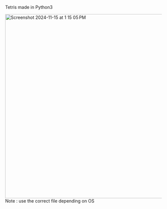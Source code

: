 Tetris made in Python3

<img width="592" alt="Screenshot 2024-11-15 at 1 15 05 PM" src="https://github.com/user-attachments/assets/e9f199fb-0a83-45ca-bb4a-01e43176f86c">
Note : use the correct file depending on OS
